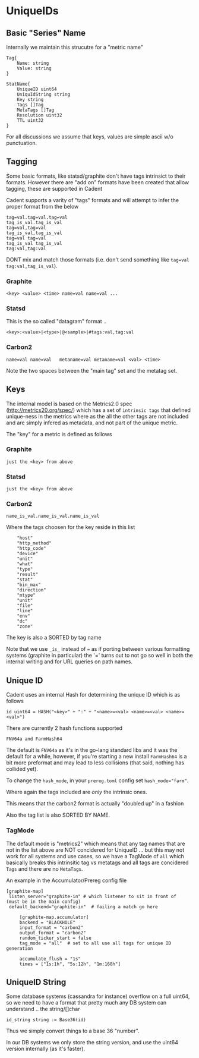 

# UniqueIDs


## Basic "Series" Name

Internally we maintain this strucutre for a "metric name"

    Tag{
        Name: string
        Value: string
    }

    StatName{
        UniqueID uint64
        UniquIdString string
        Key string
        Tags []Tag
        MetaTags []Tag
        Resolution uint32
        TTL uint32
    }

For all discussions we assume that keys, values are simple ascii w/o punctuation.

## Tagging

Some basic formats, like statsd/graphite don't have tags intrinsict to their formats.  However there are "add on" formats
have been created that allow tagging, these are supported in Cadent

Cadent supports a varity of "tags" formats and will attempt to infer the proper format from the below

    tag=val.tag=val.tag=val
    tag_is_val.tag_is_val
    tag=val,tag=val
    tag_is_val,tag_is_val
    tag=val tag=val
    tag_is_val tag_is_val
    tag:val,tag:val

DONT mix and match those formats (i.e. don't send something like `tag=val tag:val,tag_is_val`).

### Graphite

    <key> <value> <time> name=val name=val ...

### Statsd

This is the so called "datagram" format ..

    <key>:<value>|<type>|@<sample>|#tags:val,tag:val

### Carbon2

    name=val name=val   metaname=val metaname=val <val> <time>

Note the two spaces between the "main tag" set and the metatag set.


## Keys

The internal model is based on the Metrics2.0 spec (http://metrics20.org/spec/) which has a set of `intrinsic tags`
that defined unique-ness in the metrics where as the all the other tags are not included and are simply infered as
metadata, and not part of the unique metric.

The "key" for a metric is defined as follows

### Graphite

    just the <key> from above

### Statsd

    just the <key> from above

### Carbon2

    name_is_val.name_is_val.name_is_val

Where the tags choosen for the key reside in this list

        "host"
        "http_method"
        "http_code"
        "device"
        "unit"
        "what"
        "type"
        "result"
        "stat"
        "bin_max"
        "direction"
        "mtype"
        "unit"
        "file"
        "line"
        "env"
        "dc"
        "zone"

The key is also a SORTED by tag name

Note that we use `_is_` instead of `=` as if porting between various formatting systems (graphite in particular)
the '=' turns out to not go so well in both the internal writing and for URL queries on path names.


## Unique ID

Cadent uses an internal Hash for determining the unique ID which is as follows


    id uint64 = HASH("<key>" + ":" + "<name>=<val> <name>=<val> <name>=<val>")

There are currently 2 hash functions supported

    FNV64a and FarmHash64

The default is `FNV64a` as it's in the go-lang standard libs and it was the default for a while, however, if you're starting
a new install `FarmHash64` is a bit more preformat and may lead to less collisions (that said, nothing has collided yet).

To change the `hash_mode`, in your `prereg.toml` config set `hash_mode="farm"`.

Where again the tags included are *only* the intrinsic ones.

This means that the carbon2 format is actually "doubled up" in a fashion

Also the tag list is also SORTED BY NAME.


### TagMode

The default mode is "metrics2" which means that any tag names that are not in the list above are NOT concidered
for UniqueID ... but this may not work for all systems and use cases, so we have a TagMode of `all` which
basically breaks this intrinsitic tag vs metatags and all tags are concidered `Tags` and there are no `MetaTags`.

An example in the Accumulator/Prereg config file

    [graphite-map]
     listen_server="graphite-in" # which listener to sit in front of  (must be in the main config)
     default_backend="graphite-in"  # failing a match go here

         [graphite-map.accumulator]
         backend = "BLACKHOLE"
         input_format = "carbon2"
         output_format = "carbon2"
         random_ticker_start = false
         tag_mode = "all"  # set to all use all tags for unique ID generation

         accumulate_flush = "1s"
         times = ["1s:1h", "5s:12h", "1m:168h"]



## UniqueID String

Some database systems (cassandra for instance) overflow on a full uint64, so we need to have a format that pretty much
any DB system can understand .. the string/[]char

    id_string string := Base36(id)

Thus we simply convert things to a base 36 "number".

In our DB systems we only store the string version, and use the uint64 version internally (as it's faster).

